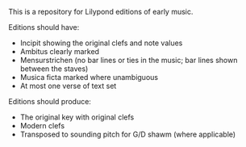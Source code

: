 This is a repository for Lilypond editions of early music.

Editions should have:

* Incipit showing the original clefs and note values
* Ambitus clearly marked
* Mensurstrichen (no bar lines or ties in the music; bar lines shown between the staves)
* Musica ficta marked where unambiguous
* At most one verse of text set

Editions should produce:

* The original key with original clefs
* Modern clefs
* Transposed to sounding pitch for G/D shawm (where applicable)


